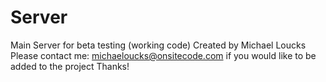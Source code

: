 Server
======

Main Server for beta testing (working code)
Created by Michael Loucks
Please contact me: michaeloucks@onsitecode.com if you would like to be added to the project
Thanks!